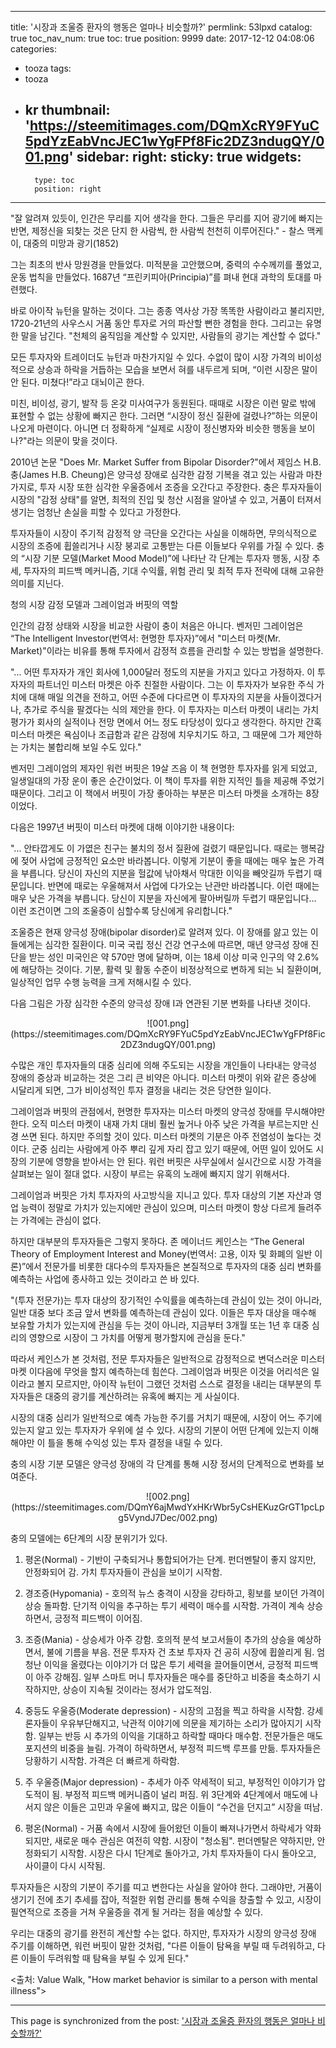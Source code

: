 
---
title: '시장과 조울증 환자의 행동은 얼마나 비슷할까?'
permlink: 53lpxd
catalog: true
toc_nav_num: true
toc: true
position: 9999
date: 2017-12-12 04:08:06
categories:
- tooza
tags:
- tooza
- kr
thumbnail: 'https://steemitimages.com/DQmXcRY9FYuC5pdYzEabVncJEC1wYgFPf8Fic2DZ3ndugQY/001.png'
sidebar:
    right:
        sticky: true
widgets:
    -
        type: toc
        position: right
---


"잘 알려져 있듯이, 인간은 무리를 지어 생각을 한다. 그들은 무리를 지어 광기에 빠지는 반면, 제정신을 되찾는 것은 단지 한 사람씩, 한 사람씩 천천히 이루어진다." - 찰스 맥케이, 대중의 미망과 광기(1852)

그는 최초의 반사 망원경을 만들었다. 미적분을 고안했으며, 중력의 수수께끼를 풀었고, 운동 법칙을 만들었다. 1687년 “프린키피아(Principia)”를 펴내 현대 과학의 토대를 마련했다.
  
바로 아이작 뉴턴을 말하는 것이다. 그는 종종 역사상 가장 똑똑한 사람이라고 불리지만, 1720-21년의 사우스시 거품 동안 투자로 거의 파산할 뻔한 경험을 한다. 그리고는 유명한 말을 남긴다. "천체의 움직임을 계산할 수 있지만, 사람들의 광기는 계산할 수 없다."
  
모든 투자자와 트레이더도 뉴턴과 마찬가지일 수 있다. 수없이 많이 시장 가격의 비이성적으로 상승과 하락을 거듭하는 모습을 보면서 혀를 내두르게 되며, “이런 시장은 말이 안 된다. 미쳤다!”라고 대뇌이곤 한다. 
  
미친, 비이성, 광기, 발작 등 온갖 미사여구가 동원된다. 때때로 시장은 이런 말로 밖에 표현할 수 없는 상황에 빠지곤 한다. 그러면 “시장이 정신 질환에 걸렸나?”하는 의문이 나오게 마련이다. 아니면 더 정확하게 “실제로 시장이 정신병자와 비슷한 행동을 보이나?"라는 의문이 맞을 것이다. 
  
2010년 논문 "Does Mr. Market Suffer from Bipolar Disorder?"에서 제임스 H.B. 충(James H.B. Cheung)은 양극성 장애로 심각한 감정 기복을 겪고 있는 사람과 마찬가지로, 투자 시장 또한 심각한 우울증에서 조증을 오간다고 주장한다. 충은 투자자들이 시장의 "감정 상태"를 알면, 최적의 진입 및 청산 시점을 알아낼 수 있고, 거품이 터져서 생기는 엄청난 손실을 피할 수 있다고 가정한다.
  
투자자들이 시장이 주기적 감정적 양 극단을 오간다는 사실을 이해하면, 무의식적으로 시장의 조증에 휩쓸리거나 시장 붕괴로 고통받는 다른 이들보다 우위를 가질 수 있다. 충의 “시장 기분 모델(Market Mood Model)”에 나타난 각 단계는 투자자 행동, 시장 추세, 투자자의 피드백 메커니즘, 기대 수익률, 위험 관리 및 최적 투자 전략에 대해 고유한 의미를 지닌다.
  
청의 시장 감정 모델과 그레이엄과 버핏의 역할
  
인간의 감정 상태와 시장을 비교한 사람이 충이 처음은 아니다. 벤저민 그레이엄은 “The Intelligent Investor(번역서: 현명한 투자자)”에서 "미스터 마켓(Mr. Market)"이라는 비유를 통해 투자에서 감정적 흐름을 관리할 수 있는 방법을 설명한다.

"... 어떤 투자자가 개인 회사에 1,000달러 정도의 지분을 가지고 있다고 가정하자. 이 투자자의 파트너인 미스터 마켓은 아주 친절한 사람이다. 그는 이 투자자가 보유한 주식 가치에 대해 매일 의견을 전하고, 어떤 수준에 다다르면 이 투자자의 지분을 사들이겠다거나, 추가로 주식을 팔겠다는 식의 제안을 한다. 이 투자자는 미스터 마켓이 내리는 가치 평가가 회사의 실적이나 전망 면에서 어느 정도 타당성이 있다고 생각한다. 하지만 간혹 미스터 마켓은 욕심이나 조급함과 같은 감정에 치우치기도 하고, 그 때문에 그가 제안하는 가치는 불합리해 보일 수도 있다."

벤저민 그레이엄의 제자인 워런 버핏은 19살 즈음 이 책 현명한 투자자를 읽게 되었고, 일생일대의 가장 운이 좋은 순간이었다. 이 책이 투자를 위한 지적인 틀을 제공해 주었기 때문이다. 그리고 이 책에서 버핏이 가장 좋아하는 부분은 미스터 마켓을 소개하는 8장이었다. 
  
다음은 1997년 버핏이 미스터 마켓에 대해 이야기한 내용이다: 

"... 안타깝게도 이 가엾은 친구는 불치의 정서 질환에 걸렸기 때문입니다. 때로는 행복감에 젖어 사업에 긍정적인 요소만 바라봅니다. 이렇게 기분이 좋을 때에는 매우 높은 가격을 부릅니다. 당신이 자신의 지분을 헐값에 낚아채서 막대한 이익을 빼앗길까 두렵기 때문입니다. 반면에 때로는 우울해져서 사업에 다가오는 난관만 바라봅니다. 이런 때에는 매우 낮은 가격을 부릅니다. 당신이 지분을 자신에게 팔아버릴까 두렵기 때문입니다... 이런 조건이면 그의 조울증이 심할수록 당신에게 유리합니다."

조울증은 현재 양극성 장애(bipolar disorder)로 알려져 있다. 이 장애를 앓고 있는 이들에게는 심각한 질환이다. 미국 국립 정신 건강 연구소에 따르면, 매년 양극성 장애 진단을 받는 성인 미국인은 약 570만 명에 달하며, 이는 18세 이상 미국 인구의 약 2.6%에 해당하는 것이다. 기분, 활력 및 활동 수준이 비정상적으로 변하게 되는 뇌 질환이며, 일상적인 업무 수행 능력을 크게 저해시킬 수 있다.
  
다음 그림은 가장 심각한 수준의 양극성 장애 I과 연관된 기분 변화를 나타낸 것이다. 

<center>
![001.png](https://steemitimages.com/DQmXcRY9FYuC5pdYzEabVncJEC1wYgFPf8Fic2DZ3ndugQY/001.png)
</center> 

수많은 개인 투자자들의 대중 심리에 의해 주도되는 시장을 개인들이 나타내는 양극성 장애의 증상과 비교하는 것은 그리 큰 비약은 아니다. 미스터 마켓이 위와 같은 증상에 시달리게 되면, 그가 비이성적인 투자 결정을 내리는 것은 당연한 일이다.
  
그레이엄과 버핏의 관점에서, 현명한 투자자는 미스터 마켓의 양극성 장애를 무시해야만 한다. 오직 미스터 마켓이 내재 가치 대비 훨씬 높거나 아주 낮은 가격을 부르는지만 신경 쓰면 된다. 하지만 주의할 것이 있다. 미스터 마켓의 기분은 아주 전염성이 높다는 것이다. 군중 심리는 사람에게 아주 뿌리 깊게 자리 잡고 있기 때문에, 어떤 일이 있어도 시장의 기분에 영향을 받아서는 안 된다. 워런 버핏은 사무실에서 실시간으로 시장 가격을 살펴보는 일이 절대 없다. 시장이 부르는 유혹의 노래에 빠지지 않기 위해서다. 
  
그레이엄과 버핏은 가치 투자자의 사고방식을 지니고 있다. 투자 대상의 기본 자산과 영업 능력이 정말로 가치가 있는지에만 관심이 있으며, 미스터 마켓이 항상 다르게 들려주는 가격에는 관심이 없다. 
  
하지만 대부분의 투자자들은 그렇지 못하다. 존 메이너드 케인스는 “The General Theory of Employment Interest and Money(번역서: 고용, 이자 및 화폐의 일반 이론)”에서 전문가를 비롯한 대다수의 투자자들은 본질적으로 투자자의 대중 심리 변화를 예측하는 사업에 종사하고 있는 것이라고 쓴 바 있다.

"(투자 전문가)는 투자 대상의 장기적인 수익률을 예측하는데 관심이 있는 것이 아니라, 일반 대중 보다 조금 앞서 변화를 예측하는데 관심이 있다. 이들은 투자 대상을 매수해 보유할 가치가 있는지에 관심을 두는 것이 아니라, 지금부터 3개월 또는 1년 후 대중 심리의 영향으로 시장이 그 가치를 어떻게 평가할지에 관심을 둔다."

따라서 케인스가 본 것처럼, 전문 투자자들은 일반적으로 감정적으로 변덕스러운 미스터 마켓 이다음에 무엇을 할지 예측하는데 힘쓴다. 그레이엄과 버핏은 이것을 어리석은 일이라고 볼지 모르지만, 아이작 뉴턴이 그랬던 것처럼 스스로 결정을 내리는 대부분의 투자자들은 대중의 광기를 계산하려는 유혹에 빠지는 게 사실이다. 
  
시장의 대중 심리가 일반적으로 예측 가능한 주기를 거치기 때문에, 시장이 어느 주기에 있는지 알고 있는 투자자가 우위에 설 수 있다. 시장의 기분이 어떤 단계에 있는지 이해해야만 이 틀을 통해 수익성 있는 투자 결정을 내릴 수 있다. 
  
충의 시장 기분 모델은 양극성 장애의 각 단계를 통해 시장 정서의 단계적으로 변화를 보여준다. 

<center>
![002.png](https://steemitimages.com/DQmY6ajMwdYxHKrWbr5yCsHEKuzGrGT1pcLpg5VyndJ7Dec/002.png)
</center>
  
충의 모델에는 6단계의 시장 분위기가 있다.
  
1. 평온(Normal) - 기반이 구축되거나 통합되어가는 단계. 펀더멘탈이 좋지 않지만, 안정화되어 감. 가치 투자자들이 관심을 보이기 시작함.
  
2. 경조증(Hypomania) - 호의적 뉴스 충격이 시장을 강타하고, 횡보를 보이던 가격이 상승 돌파함. 단기적 이익을 추구하는 투기 세력이 매수를 시작함. 가격이 계속 상승하면서, 긍정적 피드백이 이어짐. 
  
3. 조증(Mania) - 상승세가 아주 강함. 호의적 분석 보고서들이 추가의 상승을 예상하면서, 불에 기름을 부음. 전문 투자자 건 초보 투자자 건 공히 시장에 휩쓸리게 됨. 엄청난 이익을 올렸다는 이야기가 더 많은 투기 세력을 끌어들이면서, 긍정적 피드백이 아주 강해짐. 일부 스마트 머니 투자자들은 매수를 중단하고 비중을 축소하기 시작하지만, 상승이 지속될 것이라는 정서가 압도적임. 
  
4. 중등도 우울증(Moderate depression) - 시장의 고점을 찍고 하락을 시작함. 강세론자들이 우유부단해지고, 낙관적 이야기에 의문을 제기하는 소리가 많아지기 시작함. 일부는 반등 시 추가의 이익을 기대하고 하락할 때마다 매수함. 전문가들은 매도 포지션의 비중을 늘림. 가격이 하락하면서, 부정적 피드백 루프를 만듦. 투자자들은 당황하기 시작함. 가격은 더 빠르게 하락함.
  
5. 주 우울증(Major depression) - 추세가 아주 약세적이 되고, 부정적인 이야기가 압도적이 됨. 부정적 피드백 메커니즘이 널리 퍼짐. 위 3단계와 4단계에서 매도에 나서지 않은 이들은 고민과 우울에 빠지고, 많은 이들이 “수건을 던지고” 시장을 떠남. 
  
6. 평온(Normal) - 거품 속에서 시장에 들어왔던 이들이 빠져나가면서 하락세가 약화되지만, 새로운 매수 관심은 여전히 약함. 시장이 "청소됨". 펀더멘탈은 약하지만, 안정화되기 시작함. 시장은 다시 1단계로 돌아가고, 가치 투자자들이 다시 돌아오고, 사이클이 다시 시작됨. 
  
투자자들은 시장의 기분이 주기를 띠고 변한다는 사실을 알아야 한다. 그래야만, 거품이 생기기 전에 초기 추세를 잡아, 적절한 위험 관리를 통해 수익을 창출할 수 있고, 시장이 필연적으로 조증을 거쳐 우울증을 겪게 될 거라는 점을 예상할 수 있다. 
  
우리는 대중의 광기를 완전히 계산할 수는 없다. 하지만, 투자자가 시장의 양극성 장애 주기를 이해하면, 워런 버핏이 말한 것처럼, "다른 이들이 탐욕을 부릴 때 두려워하고, 다른 이들이 두려워할 때 탐욕을 부릴 수 있게 된다." 
  
<출처: Value Walk, "How market behavior is similar to a person with mental illness">

- - -

This page is synchronized from the post: ['시장과 조울증 환자의 행동은 얼마나 비슷할까?'](https://steemit.com/@pius.pius/53lpxd)

